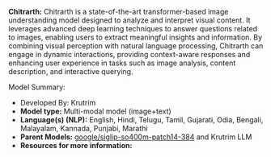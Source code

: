 **Chitrarth:**
Chitrarth is a state-of-the-art transformer-based image understanding model designed to analyze and interpret visual content. It leverages advanced deep learning techniques to answer questions related to images, enabling users to extract meaningful insights and information. By combining visual perception with natural language processing, Chitrarth can engage in dynamic interactions, providing context-aware responses and enhancing user experience in tasks such as image analysis, content description, and interactive querying.

Model Summary:
- Developed By: Krutrim
- **Model type:** Multi-modal model (image+text)
- **Language(s) (NLP):** English, Hindi, Telugu, Tamil, Gujarati, Odia, Bengali, Malayalam, Kannada, Punjabi, Marathi
- **Parent Models:** [google/siglip-so400m-patch14-384](https://huggingface.co/google/siglip-so400m-patch14-384) and Krutrim LLM
- **Resources for more information:**
